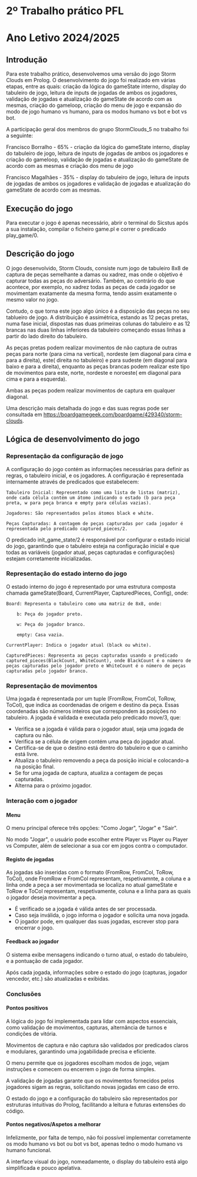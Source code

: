 # 2º Trabalho prático PFL
# Ano Letivo 2024/2025

## Introdução

Para este trabalho prático, desenvolvemos uma versão do jogo Storm Clouds em Prolog. O desenvolvimento do jogo foi realizado em várias etapas, entre as quais: criação da lógica do gameState interno, display do tabuleiro de jogo, leitura de inputs de jogadas de ambos os jogadores, validação de jogadas e atualização do gameState de acordo com as mesmas, criação do gameloop, criação do menu de jogo e expansão do modo de jogo humano vs humano, para os modos humano vs bot e bot vs bot.

A participação geral dos membros do grupo StormClouds_5 no trabalho foi a seguinte:

Francisco Borralho - 65% - criação da lógica do gameState interno, display do tabuleiro de jogo, leitura de inputs de jogadas de ambos os jogadores e criação do gameloop, validação de jogadas e atualização do gameState de acordo com as mesmas e criação dos menu de jogo 

Francisco Magalhães - 35% - display do tabuleiro de jogo, leitura de inputs de jogadas de ambos os jogadores e validação de jogadas e atualização do gameState de acordo com as mesmas.

## Execução do jogo

Para executar o jogo é apenas necessário, abrir o terminal do Sicstus após a sua instalação, compilar o ficheiro game.pl e correr o predicado play_game/0.

## Descrição do jogo

O jogo desenvolvido, Storm Clouds, consiste num jogo de tabuleiro 8x8 de captura de peças semelhante a damas ou xadrez, mas onde o objetivo é capturar todas as peças do adversário. Também, ao contrário do que acontece, por exemplo, no xadrez todas as peças de cada jogador se movimentam exatamente da mesma forma, tendo assim exatamente o mesmo valor no jogo.

Contudo, o que torna este jogo algo único é a disposição das peças no seu tablueiro de jogo. A distribuição é assimétrica, estando as 12 peças pretas, numa fase inicial, dispostas nas duas primeiras colunas do tabuleiro e as 12 brancas nas duas linhas inferiores da tabuleiro começando essas linhas a partir do lado direito do tabuleiro.

As peças pretas podem realizar movimentos de não captura de outras peças para norte (para cima na vertical), nordeste (em diagonal para cima e para a direita), este( direita no tabuleiro) e para sudeste (em diagonal para baixo e para a direita), enquanto as peças brancas podem realizar este tipo de movimentos para este, norte, nordeste e noroeste( em diagonal para cima e para a esquerda).

Ambas as peças podem realizar movimentos de captura em qualquer diagonal.

Uma descrição mais detalhada do jogo e das suas regras pode ser consultada em https://boardgamegeek.com/boardgame/429340/storm-clouds.

## Lógica de desenvolvimento do jogo

### Representação da configuração de jogo

A configuração do jogo contém as informações necessárias para definir as regras, o tabuleiro inicial, e os jogadores. A configuração é representada internamente através de predicados que estabelecem:

    Tabuleiro Inicial: Representado como uma lista de listas (matriz), onde cada célula contém um átomo indicando o estado (b para peça preta, w para peça branca e empty para células vazias).

    Jogadores: São representados pelos átomos black e white.

    Peças Capturadas: A contagem de peças capturadas por cada jogador é representada pelo predicado captured_pieces/2.

O predicado init_game_state/2 é responsável por configurar o estado inicial do jogo, garantindo que o tabuleiro esteja na configuração inicial e que todas as variáveis (jogador atual, peças capturadas e configurações) estejam corretamente inicializadas.

### Representação do estado interno do jogo

O estado interno do jogo é representado por uma estrutura composta chamada gameState(Board, CurrentPlayer, CapturedPieces, Config), onde:

    Board: Representa o tabuleiro como uma matriz de 8x8, onde:

        b: Peça do jogador preto.

        w: Peça do jogador branco.

        empty: Casa vazia.

    CurrentPlayer: Indica o jogador atual (black ou white).

    CapturedPieces: Representa as peças capturadas usando o predicado captured_pieces(BlackCount, WhiteCount), onde BlackCount é o número de peças capturadas pelo jogador preto e WhiteCount é o número de peças capturadas pelo jogador branco.
    

### Representação de movimentos

Uma jogada é representada por um tuple (FromRow, FromCol, ToRow, ToCol), que indica as coordenadas de origem e destino da peça. Essas coordenadas são números inteiros que correspondem às posições no tabuleiro. A jogada é validada e executada pelo predicado move/3, que:

- Verifica se a jogada é válida para o jogador atual, seja uma jogada de captura ou não.
- Verifica se a célula de origem contém uma peça do jogador atual.
- Certifica-se de que o destino está dentro do tabuleiro e que o caminho está livre.
- Atualiza o tabuleiro removendo a peça da posição inicial e colocando-a na posição final.
- Se for uma jogada de captura, atualiza a contagem de peças capturadas.
- Alterna para o próximo jogador.

### Interação com o jogador

#### Menu

O menu principal oferece três opções: "Como Jogar", "Jogar" e "Sair".

No modo "Jogar", o usuário pode escolher entre Player vs Player ou Player vs Computer, além de selecionar a sua cor em jogos contra o computador.

#### Registo de jogadas

As jogadas são inseridas com o formato (FromRow, FromCol, ToRow, ToCol), onde FromRow e FromCol representam, respetivamnte, a coluna e a linha onde a peça a ser movimentada se localiza no atual gameState e ToRow e ToCol representam, respetivamente, coluna e a linha para as quais o jogador deseja movimentar a peça.

- É verificado se a jogada é válida antes de ser processada.
- Caso seja inválida, o jogo informa o jogador e solicita uma nova jogada.
- O jogador pode, em qualquer das suas jogadas, escrever stop para encerrar o jogo.

#### Feedback ao jogador

O sistema exibe mensagens indicando o turno atual, o estado do tabuleiro, e a pontuação de cada jogador.

Após cada jogada, informações sobre o estado do jogo (capturas, jogador vencedor, etc.) são atualizadas e exibidas.

### Conclusões

#### Pontos positivos

A lógica do jogo foi implementada para lidar com aspectos essenciais, como validação de movimentos, capturas, alternância de turnos e condições de vitória.

Movimentos de captura e não captura são validados por predicados claros e modulares, garantindo uma jogabilidade precisa e eficiente.

O menu permite que os jogadores escolham modos de jogo, vejam instruções e comecem ou encerrem o jogo de forma simples.

A validação de jogadas garante que os movimentos fornecidos pelos jogadores sigam as regras, solicitando novas jogadas em caso de erro.

O estado do jogo e a configuração do tabuleiro são representados por estruturas intuitivas do Prolog, facilitando a leitura e futuras extensões do código.

#### Pontos negativos/Aspetos a melhorar

Infelizmente, por falta de tempo, não foi possível implementar corretamente os modo humano vs bot ou bot vs bot, apenas tedno o modo humano vs humano funcional.

A interface visual do jogo, nomeadamente, o display do tabuleiro está algo simplificada e pouco apelativa. 

